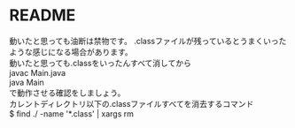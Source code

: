 # README #

動いたと思っても油断は禁物です。 .classファイルが残っているとうまくいったような感じになる場合があります。  
動いたと思っても.classをいったんすべて消してから  
javac Main.java  
java Main  
で動作させる確認をしましょう。  
カレントディレクトリ以下の.classファイルすべてを消去するコマンド    
$ find ./ -name '*.class' | xargs rm  

